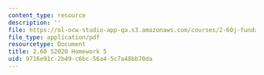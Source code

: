 ```yaml
---
content_type: resource
description: ''
file: https://ol-ocw-studio-app-qa.s3.amazonaws.com/courses/2-60j-fundamentals-of-advanced-energy-conversion-spring-2020/9716e91c2b49c6bc56a45c7a48bb70da_MIT2_60s20_hw5.pdf
file_type: application/pdf
resourcetype: Document
title: 2.60 S2020 Homework 5
uid: 9716e91c-2b49-c6bc-56a4-5c7a48bb70da
---
```

